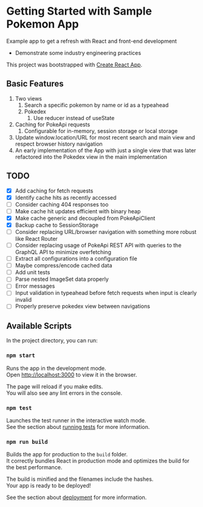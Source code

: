 # Getting Started with Sample Pokemon App
Example app to get a refresh with React and front-end development
- Demonstrate some industry engineering practices

This project was bootstrapped with [Create React App](https://github.com/facebook/create-react-app).

## Basic Features
1. Two views
    1. Search a specific pokemon by name or id as a typeahead
    2. Pokedex
        1. Use reducer instead of useState
2. Caching for PokeApi requests
    1. Configurable for in-memory, session storage or local storage
3. Update window.location/URL for most recent search and main view and respect browser history navigation
4. An early implementation of the App with just a single view that was later refactored into the Pokedex view in the main implementation


## TODO
- [x] Add caching for fetch requests
- [x] Identify cache hits as recently accessed
- [ ] Consider caching 404 responses too
- [ ] Make cache hit updates efficient with binary heap
- [x] Make cache generic and decoupled from PokeApiClient
- [x] Backup cache to SessionStorage
- [ ] Consider replacing URL/browser navigation with something more robust like React Router
- [ ] Consider replacing usage of PokeApi REST API with queries to the GraphQL API to minimize overfetching
- [ ] Extract all configurations into a configuration file
- [ ] Maybe compress/encode cached data
- [ ] Add unit tests
- [ ] Parse nested ImageSet data properly
- [ ] Error messages
- [ ] Input validation in typeahead before fetch requests when input is clearly invalid
- [ ] Properly preserve pokedex view between navigations

## Available Scripts

In the project directory, you can run:

### `npm start`

Runs the app in the development mode.\
Open [http://localhost:3000](http://localhost:3000) to view it in the browser.

The page will reload if you make edits.\
You will also see any lint errors in the console.

### `npm test`

Launches the test runner in the interactive watch mode.\
See the section about [running tests](https://facebook.github.io/create-react-app/docs/running-tests) for more information.

### `npm run build`

Builds the app for production to the `build` folder.\
It correctly bundles React in production mode and optimizes the build for the best performance.

The build is minified and the filenames include the hashes.\
Your app is ready to be deployed!

See the section about [deployment](https://facebook.github.io/create-react-app/docs/deployment) for more information.
